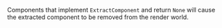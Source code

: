 Components that implement `ExtractComponent` and return `None` will cause the extracted component to be removed from the render world.
